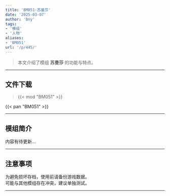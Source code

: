 ```yaml
---
title: 'BM051-苏曼莎'
date: '2025-03-07'
author: 'Bny'
tags:
- '模组'
- '人物'
aliases:
- 'BM051'
url: '/p/445/'
---
```


> 本文介绍了模组 **苏曼莎** 的功能与特点。

---

## 文件下载  

> {{< mod "BM051" >}}  

{{< pan "BM051" >}}  

---

## 模组简介

>  
内容有待更新...  

---

## 注意事项

>  
为避免损坏存档，使用前请备份游戏数据。  
可能与其他模组存在冲突，建议单独测试。  

---


